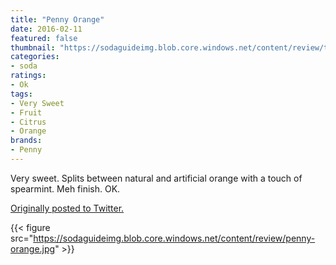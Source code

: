 ```yaml
---
title: "Penny Orange"
date: 2016-02-11
featured: false
thumbnail: "https://sodaguideimg.blob.core.windows.net/content/review/thumbs/penny-orange.jpg"
categories:
- soda
ratings:
- Ok
tags:
- Very Sweet
- Fruit
- Citrus
- Orange
brands:
- Penny
---
```


Very sweet. Splits between natural and artificial orange with a touch of spearmint. Meh finish. OK.

[Originally posted to Twitter.](https://twitter.com/Cavorter/status/697925190622138369)

{{< figure src="https://sodaguideimg.blob.core.windows.net/content/review/penny-orange.jpg" >}}

